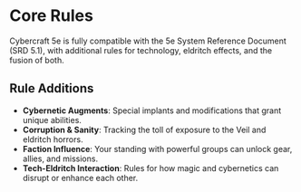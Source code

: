 # Core Rules

Cybercraft 5e is fully compatible with the 5e System Reference Document (SRD 5.1), with additional rules for technology, eldritch effects, and the fusion of both.

## Rule Additions
- **Cybernetic Augments**: Special implants and modifications that grant unique abilities.
- **Corruption & Sanity**: Tracking the toll of exposure to the Veil and eldritch horrors.
- **Faction Influence**: Your standing with powerful groups can unlock gear, allies, and missions.
- **Tech-Eldritch Interaction**: Rules for how magic and cybernetics can disrupt or enhance each other.

